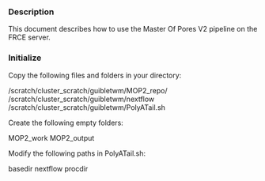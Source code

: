 ### Description

This document describes how to use the Master Of Pores V2 pipeline on the FRCE server.


### Initialize

Copy the following files and folders in your directory:

/scratch/cluster_scratch/guibletwm/MOP2_repo/
/scratch/cluster_scratch/guibletwm/nextflow
/scratch/cluster_scratch/guibletwm/PolyATail.sh

Create the following empty folders:

MOP2_work
MOP2_output


Modify the following paths in PolyATail.sh:

basedir
nextflow
procdir


